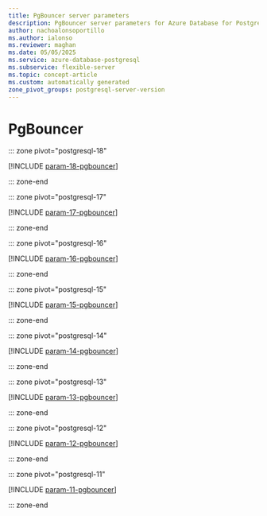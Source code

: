```yaml
---
title: PgBouncer server parameters
description: PgBouncer server parameters for Azure Database for PostgreSQL flexible server.
author: nachoalonsoportillo
ms.author: ialonso
ms.reviewer: maghan
ms.date: 05/05/2025
ms.service: azure-database-postgresql
ms.subservice: flexible-server
ms.topic: concept-article
ms.custom: automatically generated
zone_pivot_groups: postgresql-server-version
---
```

# PgBouncer


::: zone pivot="postgresql-18"

[!INCLUDE [param-18-pgbouncer](./includes/param-18-pgbouncer.md)]

::: zone-end


::: zone pivot="postgresql-17"

[!INCLUDE [param-17-pgbouncer](./includes/param-17-pgbouncer.md)]

::: zone-end


::: zone pivot="postgresql-16"

[!INCLUDE [param-16-pgbouncer](./includes/param-16-pgbouncer.md)]

::: zone-end


::: zone pivot="postgresql-15"

[!INCLUDE [param-15-pgbouncer](./includes/param-15-pgbouncer.md)]

::: zone-end


::: zone pivot="postgresql-14"

[!INCLUDE [param-14-pgbouncer](./includes/param-14-pgbouncer.md)]

::: zone-end


::: zone pivot="postgresql-13"

[!INCLUDE [param-13-pgbouncer](./includes/param-13-pgbouncer.md)]

::: zone-end


::: zone pivot="postgresql-12"

[!INCLUDE [param-12-pgbouncer](./includes/param-12-pgbouncer.md)]

::: zone-end


::: zone pivot="postgresql-11"

[!INCLUDE [param-11-pgbouncer](./includes/param-11-pgbouncer.md)]

::: zone-end


